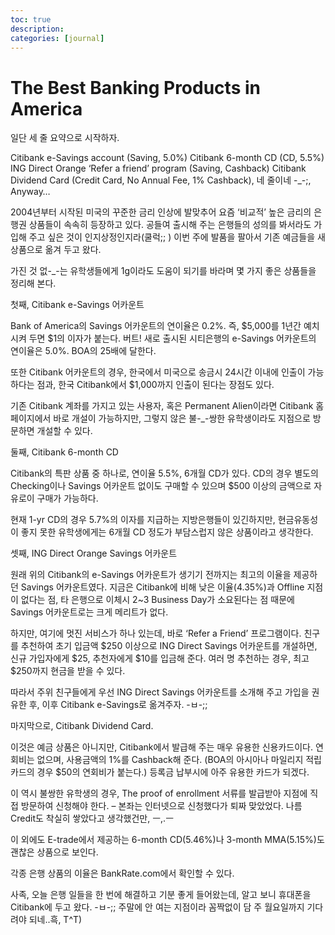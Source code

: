 ```yaml
---
toc: true
description:
categories: [journal]
---
```

# The Best Banking Products in America

일단 세 줄 요약으로 시작하자.

Citibank e-Savings account (Saving, 5.0%)
Citibank 6-month CD (CD, 5.5%)
ING Direct Orange ‘Refer a friend’ program (Saving, Cashback)
Citibank Dividend Card (Credit Card, No Annual Fee, 1% Cashback),
네 줄이네 -_-;, Anyway…

2004년부터 시작된 미국의 꾸준한 금리 인상에 발맞추어 요즘 ‘비교적’ 높은 금리의 은행권 상품들이 속속히 등장하고 있다. 공들여 출시해 주는 은행들의 성의를 봐서라도 가입해 주고 싶은 것이 인지상정인지라(쿨럭;; ) 이번 주에 발품을 팔아서 기존 예금들을 새 상품으로 옮겨 두고 왔다.

가진 것 없-_-는 유학생들에게 1g이라도 도움이 되기를 바라며 몇 가지 좋은 상품들을 정리해 본다.


첫째, Citibank e-Savings 어카운트

Bank of America의 Savings 어카운트의 연이율은 0.2%. 즉, $5,000를 1년간 예치시켜 두면 $1의 이자가 붙는다. 버트! 새로 출시된 시티은행의 e-Savings 어카운트의 연이율은 5.0%. BOA의 25배에 달한다.

또한 Citibank 어카운트의 경우, 한국에서 미국으로 송금시 24시간 이내에 인출이 가능하다는 점과, 한국 Citibank에서 $1,000까지 인출이 된다는 장점도 있다.

기존 Citibank 계좌를 가지고 있는 사용자, 혹은 Permanent Alien이라면 Citibank 홈페이지에서 바로 개설이 가능하지만, 그렇지 않은 불-_-쌍한 유학생이라도 지점으로 방문하면 개설할 수 있다.

둘째, Citibank 6-month CD

Citibank의 특판 상품 중 하나로, 연이율 5.5%, 6개월 CD가 있다. CD의 경우 별도의 Checking이나 Savings 어카운트 없이도 구매할 수 있으며 $500 이상의 금액으로 자유로이 구매가 가능하다.

현재 1-yr CD의 경우 5.7%의 이자를 지급하는 지방은행들이 있긴하지만, 현금유동성이 좋지 못한 유학생에게는 6개월 CD 정도가 부담스럽지 않은 상품이라고 생각한다.

셋째, ING Direct Orange Savings 어카운트

원래 위의 Citibank의 e-Savings 어카운트가 생기기 전까지는 최고의 이율을 제공하던 Savings 어카운트였다. 지금은 Citibank에 비해 낮은 이율(4.35%)과 Offline 지점이 없다는 점, 타 은행으로 이체시 2~3 Business Day가 소요된다는 점 때문에 Savings 어카운트로는 크게 메리트가 없다.

하지만, 여기에 멋진 서비스가 하나 있는데, 바로 ‘Refer a Friend’ 프로그램이다. 친구를 추천하여 초기 입금액 $250 이상으로 ING Direct Savings 어카운트를 개설하면, 신규 가입자에게 $25, 추천자에게 $10를 입금해 준다. 여러 명 추천하는 경우, 최고 $250까지 현금을 받을 수 있다.

따라서 주위 친구들에게 우선 ING Direct Savings 어카운트를 소개해 주고 가입을 권유한 후, 이후 Citibank e-Savings로 옮겨주자. -ㅂ-;;

마지막으로, Citibank Dividend Card.

이것은 예금 상품은 아니지만, Citibank에서 발급해 주는 매우 유용한 신용카드이다. 연회비는 없으며, 사용금액의 1%를 Cashback해 준다. (BOA의 아시아나 마일리지 적립카드의 경우 $50의 연회비가 붙는다.) 등록금 납부시에 아주 유용한 카드가 되겠다.

이 역시 불쌍한 유학생의 경우, The proof of enrollment 서류를 발급받아 지점에 직접 방문하여 신청해야 한다. – 본좌는 인터넷으로 신청했다가 퇴짜 맞았었다. 나름 Credit도 착실히 쌓았다고 생각했건만, ㅡ,.ㅡ

이 외에도 E-trade에서 제공하는 6-month CD(5.46%)나 3-month MMA(5.15%)도 괜찮은 상품으로 보인다.

각종 은행 상품의 이율은 BankRate.com에서 확인할 수 있다.

사족, 오늘 은행 일들을 한 번에 해결하고 기분 좋게 들어왔는데, 알고 보니 휴대폰을 Citibank에 두고 왔다. -ㅂ-;; 주말에 안 여는 지점이라 꼼짝없이 담 주 월요일까지 기다려야 되네..흑, T^T)